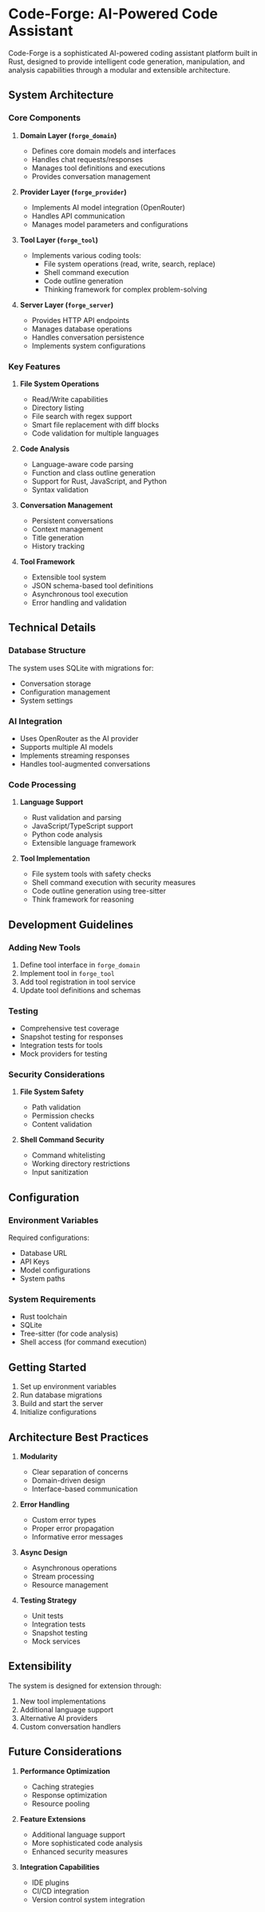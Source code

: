 # Code-Forge: AI-Powered Code Assistant

Code-Forge is a sophisticated AI-powered coding assistant platform built in Rust, designed to provide intelligent code generation, manipulation, and analysis capabilities through a modular and extensible architecture.

## System Architecture

### Core Components

1. **Domain Layer (`forge_domain`)**
   - Defines core domain models and interfaces
   - Handles chat requests/responses
   - Manages tool definitions and executions
   - Provides conversation management

2. **Provider Layer (`forge_provider`)**
   - Implements AI model integration (OpenRouter)
   - Handles API communication
   - Manages model parameters and configurations

3. **Tool Layer (`forge_tool`)**
   - Implements various coding tools:
     - File system operations (read, write, search, replace)
     - Shell command execution
     - Code outline generation
     - Thinking framework for complex problem-solving

4. **Server Layer (`forge_server`)**
   - Provides HTTP API endpoints
   - Manages database operations
   - Handles conversation persistence
   - Implements system configurations

### Key Features

1. **File System Operations**
   - Read/Write capabilities
   - Directory listing
   - File search with regex support
   - Smart file replacement with diff blocks
   - Code validation for multiple languages

2. **Code Analysis**
   - Language-aware code parsing
   - Function and class outline generation
   - Support for Rust, JavaScript, and Python
   - Syntax validation

3. **Conversation Management**
   - Persistent conversations
   - Context management
   - Title generation
   - History tracking

4. **Tool Framework**
   - Extensible tool system
   - JSON schema-based tool definitions
   - Asynchronous tool execution
   - Error handling and validation

## Technical Details

### Database Structure

The system uses SQLite with migrations for:
- Conversation storage
- Configuration management
- System settings

### AI Integration

- Uses OpenRouter as the AI provider
- Supports multiple AI models
- Implements streaming responses
- Handles tool-augmented conversations

### Code Processing

1. **Language Support**
   - Rust validation and parsing
   - JavaScript/TypeScript support
   - Python code analysis
   - Extensible language framework

2. **Tool Implementation**
   - File system tools with safety checks
   - Shell command execution with security measures
   - Code outline generation using tree-sitter
   - Think framework for reasoning

## Development Guidelines

### Adding New Tools

1. Define tool interface in `forge_domain`
2. Implement tool in `forge_tool`
3. Add tool registration in tool service
4. Update tool definitions and schemas

### Testing

- Comprehensive test coverage
- Snapshot testing for responses
- Integration tests for tools
- Mock providers for testing

### Security Considerations

1. **File System Safety**
   - Path validation
   - Permission checks
   - Content validation

2. **Shell Command Security**
   - Command whitelisting
   - Working directory restrictions
   - Input sanitization

## Configuration

### Environment Variables

Required configurations:
- Database URL
- API Keys
- Model configurations
- System paths

### System Requirements

- Rust toolchain
- SQLite
- Tree-sitter (for code analysis)
- Shell access (for command execution)

## Getting Started

1. Set up environment variables
2. Run database migrations
3. Build and start the server
4. Initialize configurations

## Architecture Best Practices

1. **Modularity**
   - Clear separation of concerns
   - Domain-driven design
   - Interface-based communication

2. **Error Handling**
   - Custom error types
   - Proper error propagation
   - Informative error messages

3. **Async Design**
   - Asynchronous operations
   - Stream processing
   - Resource management

4. **Testing Strategy**
   - Unit tests
   - Integration tests
   - Snapshot testing
   - Mock services

## Extensibility

The system is designed for extension through:
1. New tool implementations
2. Additional language support
3. Alternative AI providers
4. Custom conversation handlers

## Future Considerations

1. **Performance Optimization**
   - Caching strategies
   - Response optimization
   - Resource pooling

2. **Feature Extensions**
   - Additional language support
   - More sophisticated code analysis
   - Enhanced security measures

3. **Integration Capabilities**
   - IDE plugins
   - CI/CD integration
   - Version control system integration